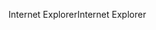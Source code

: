 <span data-ttu-id="ac36a-101">Internet Explorer</span><span class="sxs-lookup"><span data-stu-id="ac36a-101">Internet Explorer</span></span>